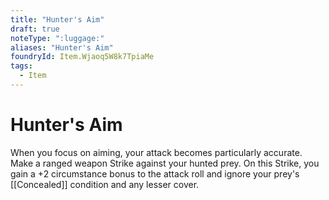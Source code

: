 ```yaml
---
title: "Hunter's Aim"
draft: true
noteType: ":luggage:"
aliases: "Hunter's Aim"
foundryId: Item.Wjaoq5W8k7TpiaMe
tags:
  - Item
---
```


# Hunter's Aim

When you focus on aiming, your attack becomes particularly accurate. Make a ranged weapon Strike against your hunted prey. On this Strike, you gain a +2 circumstance bonus to the attack roll and ignore your prey's [[Concealed]] condition and any lesser cover.
